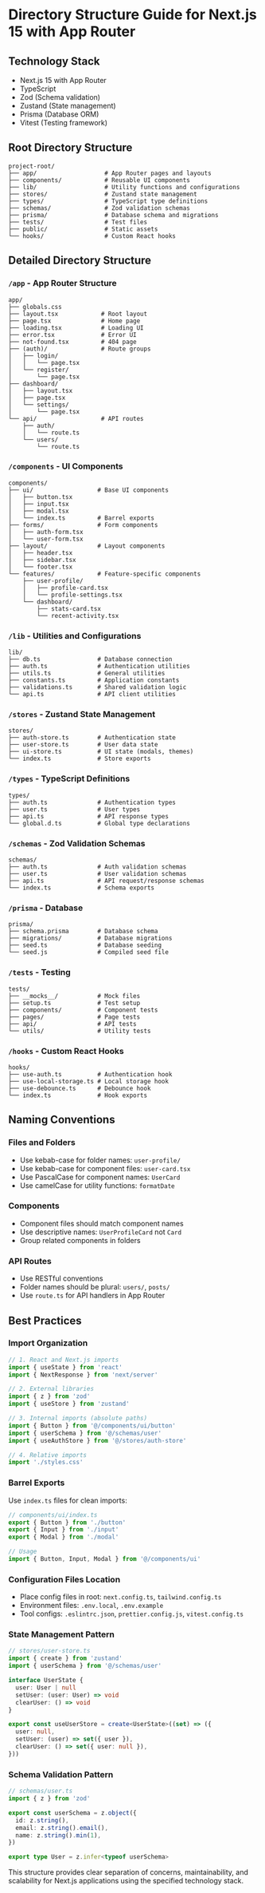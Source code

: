 # Directory Structure Guide for Next.js 15 with App Router

## Technology Stack

- Next.js 15 with App Router
- TypeScript
- Zod (Schema validation)
- Zustand (State management)
- Prisma (Database ORM)
- Vitest (Testing framework)

## Root Directory Structure

```text
project-root/
├── app/                   # App Router pages and layouts
├── components/            # Reusable UI components
├── lib/                   # Utility functions and configurations
├── stores/                # Zustand state management
├── types/                 # TypeScript type definitions
├── schemas/               # Zod validation schemas
├── prisma/                # Database schema and migrations
├── tests/                 # Test files
├── public/                # Static assets
└── hooks/                 # Custom React hooks
```

## Detailed Directory Structure

### `/app` - App Router Structure

```text
app/
├── globals.css
├── layout.tsx            # Root layout
├── page.tsx              # Home page
├── loading.tsx           # Loading UI
├── error.tsx             # Error UI
├── not-found.tsx         # 404 page
├── (auth)/               # Route groups
│   ├── login/
│   │   └── page.tsx
│   └── register/
│       └── page.tsx
├── dashboard/
│   ├── layout.tsx
│   ├── page.tsx
│   └── settings/
│       └── page.tsx
└── api/                  # API routes
    ├── auth/
    │   └── route.ts
    └── users/
        └── route.ts
```

### `/components` - UI Components

```text
components/
├── ui/                  # Base UI components
│   ├── button.tsx
│   ├── input.tsx
│   ├── modal.tsx
│   └── index.ts         # Barrel exports
├── forms/               # Form components
│   ├── auth-form.tsx
│   └── user-form.tsx
├── layout/              # Layout components
│   ├── header.tsx
│   ├── sidebar.tsx
│   └── footer.tsx
└── features/            # Feature-specific components
    ├── user-profile/
    │   ├── profile-card.tsx
    │   └── profile-settings.tsx
    └── dashboard/
        ├── stats-card.tsx
        └── recent-activity.tsx
```

### `/lib` - Utilities and Configurations

```text
lib/
├── db.ts                # Database connection
├── auth.ts              # Authentication utilities
├── utils.ts             # General utilities
├── constants.ts         # Application constants
├── validations.ts       # Shared validation logic
└── api.ts               # API client utilities
```

### `/stores` - Zustand State Management

```text
stores/
├── auth-store.ts        # Authentication state
├── user-store.ts        # User data state
├── ui-store.ts          # UI state (modals, themes)
└── index.ts             # Store exports
```

### `/types` - TypeScript Definitions

```text
types/
├── auth.ts              # Authentication types
├── user.ts              # User types
├── api.ts               # API response types
└── global.d.ts          # Global type declarations
```

### `/schemas` - Zod Validation Schemas

```text
schemas/
├── auth.ts              # Auth validation schemas
├── user.ts              # User validation schemas
├── api.ts               # API request/response schemas
└── index.ts             # Schema exports
```

### `/prisma` - Database

```text
prisma/
├── schema.prisma        # Database schema
├── migrations/          # Database migrations
├── seed.ts              # Database seeding
└── seed.js              # Compiled seed file
```

### `/tests` - Testing

```text
tests/
├── __mocks__/           # Mock files
├── setup.ts             # Test setup
├── components/          # Component tests
├── pages/               # Page tests
├── api/                 # API tests
└── utils/               # Utility tests
```

### `/hooks` - Custom React Hooks

```text
hooks/
├── use-auth.ts          # Authentication hook
├── use-local-storage.ts # Local storage hook
├── use-debounce.ts      # Debounce hook
└── index.ts             # Hook exports
```

## Naming Conventions

### Files and Folders

- Use kebab-case for folder names: `user-profile/`
- Use kebab-case for component files: `user-card.tsx`
- Use PascalCase for component names: `UserCard`
- Use camelCase for utility functions: `formatDate`

### Components

- Component files should match component names
- Use descriptive names: `UserProfileCard` not `Card`
- Group related components in folders

### API Routes

- Use RESTful conventions
- Folder names should be plural: `users/`, `posts/`
- Use `route.ts` for API handlers in App Router

## Best Practices

### Import Organization

```typescript
// 1. React and Next.js imports
import { useState } from 'react'
import { NextResponse } from 'next/server'

// 2. External libraries
import { z } from 'zod'
import { useStore } from 'zustand'

// 3. Internal imports (absolute paths)
import { Button } from '@/components/ui/button'
import { userSchema } from '@/schemas/user'
import { useAuthStore } from '@/stores/auth-store'

// 4. Relative imports
import './styles.css'
```

### Barrel Exports

Use `index.ts` files for clean imports:

```typescript
// components/ui/index.ts
export { Button } from './button'
export { Input } from './input'
export { Modal } from './modal'

// Usage
import { Button, Input, Modal } from '@/components/ui'
```

### Configuration Files Location

- Place config files in root: `next.config.ts`, `tailwind.config.ts`
- Environment files: `.env.local`, `.env.example`
- Tool configs: `.eslintrc.json`, `prettier.config.js`, `vitest.config.ts`

### State Management Pattern

```typescript
// stores/user-store.ts
import { create } from 'zustand'
import { userSchema } from '@/schemas/user'

interface UserState {
  user: User | null
  setUser: (user: User) => void
  clearUser: () => void
}

export const useUserStore = create<UserState>((set) => ({
  user: null,
  setUser: (user) => set({ user }),
  clearUser: () => set({ user: null }),
}))
```

### Schema Validation Pattern

```typescript
// schemas/user.ts
import { z } from 'zod'

export const userSchema = z.object({
  id: z.string(),
  email: z.string().email(),
  name: z.string().min(1),
})

export type User = z.infer<typeof userSchema>
```

This structure provides clear separation of concerns, maintainability, and scalability for Next.js applications using the specified technology stack.
